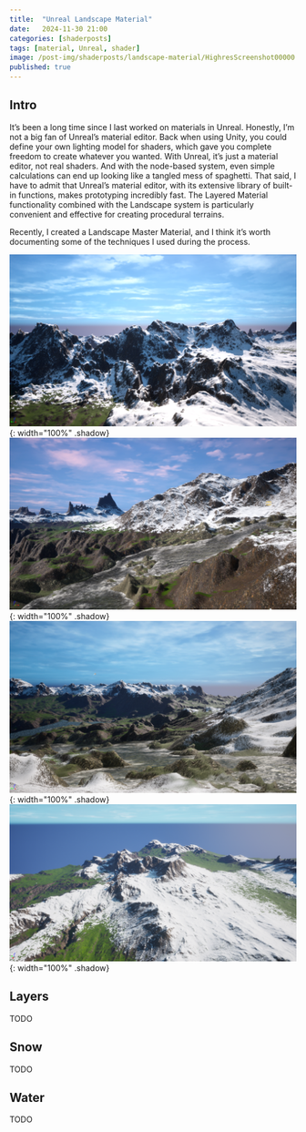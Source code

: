 ```yaml
---
title:  "Unreal Landscape Material"
date:   2024-11-30 21:00
categories: [shaderposts]
tags: [material, Unreal, shader]
image: /post-img/shaderposts/landscape-material/HighresScreenshot00000.png
published: true
---
```


## Intro
It’s been a long time since I last worked on materials in Unreal. Honestly, I’m not a big fan of Unreal’s material editor. Back when using Unity, you could define your own lighting model for shaders, which gave you complete freedom to create whatever you wanted. With Unreal, it’s just a material editor, not real shaders. And with the node-based system, even simple calculations can end up looking like a tangled mess of spaghetti. That said, I have to admit that Unreal’s material editor, with its extensive library of built-in functions, makes prototyping incredibly fast. The Layered Material functionality combined with the Landscape system is particularly convenient and effective for creating procedural terrains.

Recently, I created a Landscape Master Material, and I think it’s worth documenting some of the techniques I used during the process.
<br />


![capture](/post-img/shaderposts/landscape-material/HighresScreenshot_2024.12.01-16.20.38.png){: width="100%" .shadow}
![capture](/post-img/shaderposts/landscape-material/HighresScreenshot_2024.12.01-16.23.17.png){: width="100%" .shadow}
![capture](/post-img/shaderposts/landscape-material/HighresScreenshot00001.png){: width="100%" .shadow}
![capture](/post-img/shaderposts/landscape-material/HighresScreenshot00002.png){: width="100%" .shadow}



## Layers

TODO

## Snow

TODO

## Water

TODO


